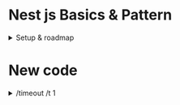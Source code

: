 # Nest js Basics & Pattern

<details>
<summary>Setup & roadmap</summary>

## Setup

<details>
<summary>Install + docker & prisma </summary>

```js
// nest new nest-project-name
run server and auto compile
// npm run start:dev

create nest module
// nest g module user
```

docker & prisma

```js
// docker compose up dev-db -d
// docker ps
// docker logs 5d7460adefaf

// prisma
// npm i -D prisma
// npm i @prisma/client

// npx prisma init
// set compose db params in .env

// npx prisma --help
// npx prisma migrate dev

// allow importing schema model
// npx prisma generate

// npx prisma studio

prisma module service
// nest g module prisma
// nest g service prisma --no-spec
```

</details>

<details>
<summary>Basics: module - Pipe - argon2 - </summary>

```js
// npm run start:dev
// npx prisma studio

//  auth => imports [PrismaModule]
//  decorator, dto

//  class transformer - class validator - Pipe
// npm i --save class-validator class-transformer
//   app.useGlobalPipes(new ValidationPipe({ whitelist: true }));

// npm i argon2
// hash password && return user

// schema.prisma relation => settings unique
// npx prisma migrate dev

// package script
```

</details>

<details>
<summary>ConfigModule</summary>

app.module

```js
// npm i @nestjs/config && import in app.module
    ConfigModule.forRoot({ isGlobal: true }),

```

prisma.servce.ts

```js
import { Injectable } from '@nestjs/common';
import { ConfigService } from '@nestjs/config';
import { PrismaClient } from '@prisma/client';

@Injectable()
export class PrismaService extends PrismaClient {
  constructor(config: ConfigService) {
    super({
      datasources: {
        db: {
          url: config.get('DATABASE_URL'),
        },
      },
    });
  }
}
```

</details>

</details>

# New code

<details>
<summary>/timeout /t 1</summary>

package.json

<!-- "timeout /t x" => wait x seconds  -->

```js
// custom script command with timeout function
 "db:dev:restart": "npm run db:dev:rm && npm run db:dev:up && timeout /t 1 && npm run prisma:dev:deploy",
```

</details>
